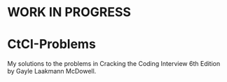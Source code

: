 # WORK IN PROGRESS
# CtCI-Problems
 My solutions to the problems in Cracking the Coding Interview 6th Edition by Gayle Laakmann McDowell.
